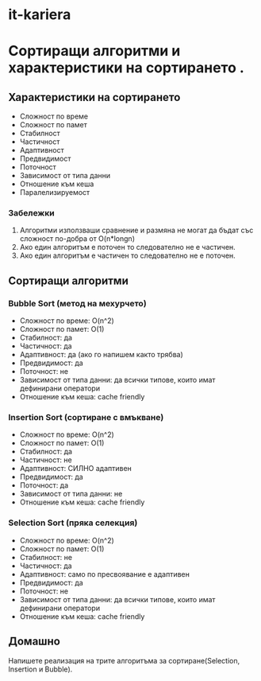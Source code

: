 # it-kariera

# Сортиращи алгоритми и характеристики на сортирането .

## Характеристики на сортирането 
- Сложност по време
- Сложност по памет 
- Стабилност 
- Частичност
- Адаптивност 
- Предвидимост
- Поточност
- Зависимост от типа данни
- Отношение към кеша
- Паралелизируемост

### Забележки
1. Алгоритми използваши сравнениe и размяна не могат да бъдат със сложност по-добра от O(n*longn)
2. Ако един алгоритъм е поточен то следователно не е частичен.
3. Ако един алгоритъм е частичен то следователно не е поточен.

## Сортиращи алгоритми

### Bubble Sort (метод на мехурчето)
- Сложност по време: O(n^2)
- Сложност по памет: O(1)
- Стабилност: да
- Частичност: да
- Адаптивност: да (ако го напишем както трябва) 
- Предвидимост: да
- Поточност: не
- Зависимост от типа данни: да всички типове, които имат дефинирани оператори
- Отношение към кеша: cache friendly

### Insertion Sort (сортиране с вмъкване)
- Сложност по време: O(n^2)
- Сложност по памет: O(1)
- Стабилност: да
- Частичност: не
- Адаптивност: СИЛНО адаптивен
- Предвидимост: да
- Поточност: да
- Зависимост от типа данни: не
- Отношение към кеша: cache friendly

### Selection Sort (пряка селекция)
- Сложност по време: O(n^2)
- Сложност по памет: O(1)
- Стабилност: не
- Частичност: да
- Адаптивност: само по пресвоявание е адаптивен
- Предвидимост: да
- Поточност: не
- Зависимост от типа данни: да всички типове, които имат дефинирани оператори
- Отношение към кеша: cache friendly

## Домашно
Напишете реализация на трите алгоритъма за сортиране(Selection, Insertion и Bubble).